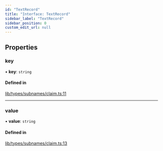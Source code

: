 ```yaml
---
id: "TextRecord"
title: "Interface: TextRecord"
sidebar_label: "TextRecord"
sidebar_position: 0
custom_edit_url: null
---
```


## Properties

### key

• **key**: `string`

#### Defined in

[lib/types/subnames/claim.ts:11](https://github.com/JustaName-id/JustaName-sdk/blob/4bd6b66/packages/@justaname.id/sdk/src/lib/types/subnames/claim.ts#L11)

___

### value

• **value**: `string`

#### Defined in

[lib/types/subnames/claim.ts:13](https://github.com/JustaName-id/JustaName-sdk/blob/4bd6b66/packages/@justaname.id/sdk/src/lib/types/subnames/claim.ts#L13)
